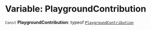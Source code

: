 # Variable: PlaygroundContribution

`Const` **PlaygroundContribution**: typeof [`PlaygroundContribution`](/en/auto-docs/core/variables/PlaygroundContribution-1.md)
